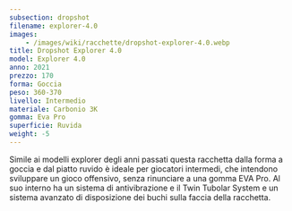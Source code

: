 ```yaml
---
subsection: dropshot
filename: explorer-4.0
images:
    - /images/wiki/racchette/dropshot-explorer-4.0.webp
title: Dropshot Explorer 4.0
model: Explorer 4.0
anno: 2021
prezzo: 170
forma: Goccia
peso: 360-370
livello: Intermedio
materiale: Carbonio 3K
gomma: Eva Pro
superficie: Ruvida
weight: -5
---
```

Simile ai modelli explorer degli anni passati questa racchetta dalla forma a goccia e dal piatto ruvido è ideale per giocatori intermedi, che intendono sviluppare un gioco offensivo, senza rinunciare a una gomma EVA Pro. Al suo interno ha un sistema di antivibrazione e il Twin Tubolar System e un sistema avanzato di disposizione dei buchi sulla faccia della racchetta.